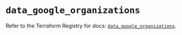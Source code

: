 # `data_google_organizations`

Refer to the Terraform Registry for docs: [`data_google_organizations`](https://registry.terraform.io/providers/hashicorp/google-beta/6.22.0/docs/data-sources/google_organizations).
